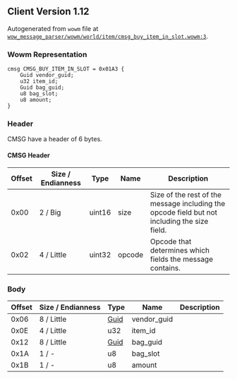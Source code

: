 ## Client Version 1.12

Autogenerated from `wowm` file at [`wow_message_parser/wowm/world/item/cmsg_buy_item_in_slot.wowm:3`](https://github.com/gtker/wow_messages/tree/main/wow_message_parser/wowm/world/item/cmsg_buy_item_in_slot.wowm#L3).

### Wowm Representation
```rust,ignore
cmsg CMSG_BUY_ITEM_IN_SLOT = 0x01A3 {
    Guid vendor_guid;
    u32 item_id;
    Guid bag_guid;
    u8 bag_slot;
    u8 amount;
}
```
### Header
CMSG have a header of 6 bytes.

#### CMSG Header
| Offset | Size / Endianness | Type   | Name   | Description |
| ------ | ----------------- | ------ | ------ | ----------- |
| 0x00   | 2 / Big           | uint16 | size   | Size of the rest of the message including the opcode field but not including the size field.|
| 0x02   | 4 / Little        | uint32 | opcode | Opcode that determines which fields the message contains.|
### Body
| Offset | Size / Endianness | Type | Name | Description |
| ------ | ----------------- | ---- | ---- | ----------- |
| 0x06 | 8 / Little | [Guid](../spec/packed-guid.md) | vendor_guid |  |
| 0x0E | 4 / Little | u32 | item_id |  |
| 0x12 | 8 / Little | [Guid](../spec/packed-guid.md) | bag_guid |  |
| 0x1A | 1 / - | u8 | bag_slot |  |
| 0x1B | 1 / - | u8 | amount |  |
